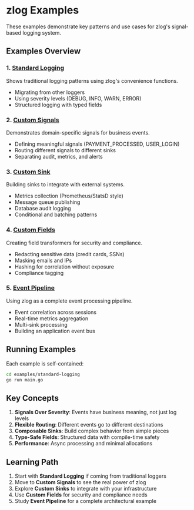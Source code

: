 # zlog Examples

These examples demonstrate key patterns and use cases for zlog's signal-based logging system.

## Examples Overview

### 1. [Standard Logging](./standard-logging/)
Shows traditional logging patterns using zlog's convenience functions.
- Migrating from other loggers
- Using severity levels (DEBUG, INFO, WARN, ERROR)
- Structured logging with typed fields

### 2. [Custom Signals](./custom-signals/)
Demonstrates domain-specific signals for business events.
- Defining meaningful signals (PAYMENT_PROCESSED, USER_LOGIN)
- Routing different signals to different sinks
- Separating audit, metrics, and alerts

### 3. [Custom Sink](./custom-sink/)
Building sinks to integrate with external systems.
- Metrics collection (Prometheus/StatsD style)
- Message queue publishing
- Database audit logging
- Conditional and batching patterns

### 4. [Custom Fields](./custom-fields/)
Creating field transformers for security and compliance.
- Redacting sensitive data (credit cards, SSNs)
- Masking emails and IPs
- Hashing for correlation without exposure
- Compliance tagging

### 5. [Event Pipeline](./event-pipeline/)
Using zlog as a complete event processing pipeline.
- Event correlation across sessions
- Real-time metrics aggregation
- Multi-sink processing
- Building an application event bus

## Running Examples

Each example is self-contained:

```bash
cd examples/standard-logging
go run main.go
```

## Key Concepts

1. **Signals Over Severity**: Events have business meaning, not just log levels
2. **Flexible Routing**: Different events go to different destinations
3. **Composable Sinks**: Build complex behavior from simple pieces
4. **Type-Safe Fields**: Structured data with compile-time safety
5. **Performance**: Async processing and minimal allocations

## Learning Path

1. Start with **Standard Logging** if coming from traditional loggers
2. Move to **Custom Signals** to see the real power of zlog
3. Explore **Custom Sinks** to integrate with your infrastructure
4. Use **Custom Fields** for security and compliance needs
5. Study **Event Pipeline** for a complete architectural example